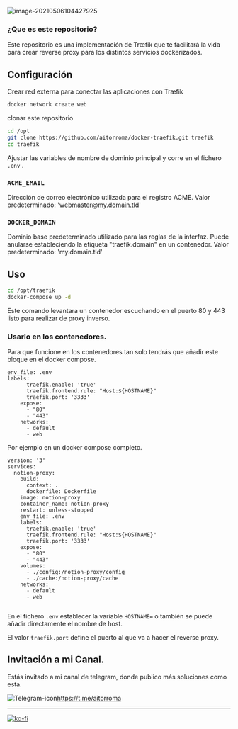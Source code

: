 ![image-20210506104427925](https://tva1.sinaimg.cn/large/008i3skNgy1gq8sv4q7cqj303k03kweo.jpg)



### ¿Que es este repositorio?

Este repositorio es una implementación de Træfik que te facilitará la vida para crear reverse proxy para los distintos servicios dockerizados.


## Configuración

Crear red externa para conectar las aplicaciones con Træfik 

```sh
docker network create web
```

clonar este repositorio

```sh
cd /opt
git clone https://github.com/aitorroma/docker-traefik.git traefik
cd traefik
```

Ajustar las variables de nombre de dominio principal y corre en el fichero `.env` .

### `ACME_EMAIL`

Dirección de correo electrónico utilizada para el registro ACME. Valor predeterminado: 'webmaster@my.domain.tld'

### `DOCKER_DOMAIN`

Dominio base predeterminado utilizado para las reglas de la interfaz.
Puede anularse estableciendo la etiqueta "traefik.domain" en un contenedor.
Valor predeterminado: 'my.domain.tld'

## Uso

```sh
cd /opt/traefik
docker-compose up -d
```

Este comando levantara un contenedor escuchando en el puerto 80 y 443 listo para realizar de proxy inverso.

### Usarlo en los contenedores.

Para que funcione en los contenedores tan solo tendrás que añadir este bloque  en el docker compose.

```
env_file: .env
labels:
      traefik.enable: 'true'
      traefik.frontend.rule: "Host:${HOSTNAME}"
      traefik.port: '3333'
    expose:
      - "80"
      - "443"
    networks:
      - default
      - web  
```

Por ejemplo en un docker compose completo.

```
version: '3'
services:
  notion-proxy:
    build:
      context: .
      dockerfile: Dockerfile
    image: notion-proxy
    container_name: notion-proxy
    restart: unless-stopped
    env_file: .env
    labels:
      traefik.enable: 'true'
      traefik.frontend.rule: "Host:${HOSTNAME}"
      traefik.port: '3333'
    expose:
      - "80"
      - "443"
    volumes:
      - ./config:/notion-proxy/config
      - ./cache:/notion-proxy/cache
    networks:
      - default
      - web  
   
```

En el fichero ```.env``` establecer la variable ```HOSTNAME=``` o también se puede añadir directamente el nombre de host.

El valor ``traefik.port`` define el puerto al que va a hacer el reverse proxy.



## Invitación a mi Canal.

Estás invitado a mi canal de telegram, donde publico más soluciones como esta.

![Telegram-icon](https://tva1.sinaimg.cn/large/008i3skNgy1guctnvd002j600w00w0r202.jpg)https://t.me/aitorroma

----------------------------------------------------------

[![ko-fi](https://ko-fi.com/img/githubbutton_sm.svg)](https://ko-fi.com/J3J64AN17)

